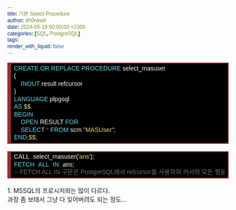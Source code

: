```yaml
---
title: 기본 Select Procedure
author: dh0rwwit
date: 2024-05-18 00:00:00 +2300
categories: [SQL, PostgreSQL]
tags: 
render_with_liquid: false
---
```


<style>
  span {
    font-family: Tahoma, sans-serif;
  }
</style>

<!-- HTML generated using hilite.me -->
<div style="background: #272822; overflow:auto;width:auto;border:solid brown;font-style:Tahoma;background:black;border-width:.2em .2em .2em .6em;padding:.2em .5em;"><pre style="margin: 0; line-height: 125%"><span style="color: #66d9ef"><span style="font-family: Tahoma, sans-serif;">CREATE</span> <span style="color: #66d9ef">OR</span> <span style="color: #66d9ef">REPLACE</span> <span style="color: #66d9ef">PROCEDURE</span> <span style="color: #f8f8f2">select_masuser</span>
<span style="color: #f8f8f2">(</span>
    <span style="color: #66d9ef">INOUT</span> <span style="color: #f8f8f2">result</span> <span style="color: #f8f8f2">refcursor</span>
<span style="color: #f8f8f2">)</span>
<span style="color: #66d9ef">LANGUAGE</span> <span style="color: #f8f8f2">plpgsql</span>
<span style="color: #66d9ef">AS</span> <span style="color: #e6db74">$$</span>
<span style="color: #66d9ef">BEGIN</span>
    <span style="color: #66d9ef">OPEN</span> <span style="color: #f8f8f2">RESULT</span> <span style="color: #66d9ef">FOR</span>
    <span style="color: #66d9ef">SELECT</span> <span style="color: #f92672">*</span> <span style="color: #66d9ef">FROM</span> <span style="color: #f8f8f2">scm</span><span style="color: #ae81ff">.</span><span style="color: #e6db74">&quot;MASUser&quot;</span><span style="color: #f8f8f2">;</span>
<span style="color: #66d9ef">END</span><span style="color: #f8f8f2">;</span><span style="color: #e6db74">$$</span><span style="color: #f8f8f2">;</span>
</pre></div>


<br>
<!-- HTML generated using hilite.me --><div style="background: #272822; overflow:auto;width:auto;border:solid brown;font-style:Tahoma;background:black;border-width:.2em .2em .2em .6em;padding:.2em .5em;"><pre style="margin: 0; line-height: 125%"><span style="color: #f8f8f2">CALL</span> <span style="color: #f8f8f2">select_masuser(</span><span style="color: #e6db74">&#39;ans&#39;</span><span style="color: #f8f8f2">);</span>
<span style="color: #66d9ef">FETCH</span> <span style="color: #66d9ef">ALL</span> <span style="color: #66d9ef">IN</span> <span style="color: #f8f8f2">ans;</span>
<span style="color: #75715e">-- FETCH ALL IN 구문은 PostgreSQL에서 refcursor를 사용하여 커서의 모든 행을 가져올 때 사용</span>
</pre></div>

<BR>
1. MSSQL의 프로시저와는 많이 다르다. <BR>
과장 좀 보태서 그냥 다 잊어버려도 되는 정도...